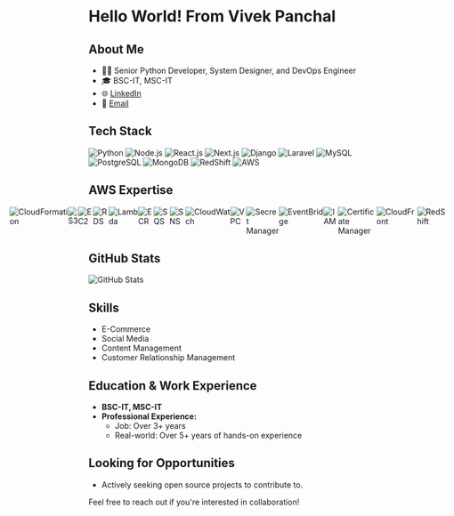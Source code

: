 # Hello World! From Vivek Panchal

## About Me
- 👨‍💻 Senior Python Developer, System Designer, and DevOps Engineer
- 🎓 BSC-IT, MSC-IT
- 🌐 [LinkedIn](https://in.linkedin.com/in/vivekpanchal0910)
- 📧 [Email](vivekdp0910@gmail.com)

## Tech Stack
![Python](https://img.shields.io/badge/Python-3776AB?style=for-the-badge&logo=python&logoColor=white)
![Node.js](https://img.shields.io/badge/Node.js-43853D?style=for-the-badge&logo=node.js&logoColor=white)
![React.js](https://img.shields.io/badge/React.js-61DAFB?style=for-the-badge&logo=react&logoColor=white)
![Next.js](https://img.shields.io/badge/Next.js-000000?style=for-the-badge&logo=next.js&logoColor=white)
![Django](https://img.shields.io/badge/Django-092E20?style=for-the-badge&logo=django&logoColor=white)
![Laravel](https://img.shields.io/badge/Laravel-FF2D20?style=for-the-badge&logo=laravel&logoColor=white)
![MySQL](https://img.shields.io/badge/MySQL-4479A1?style=for-the-badge&logo=mysql&logoColor=white)
![PostgreSQL](https://img.shields.io/badge/PostgreSQL-336791?style=for-the-badge&logo=postgresql&logoColor=white)
![MongoDB](https://img.shields.io/badge/MongoDB-47A248?style=for-the-badge&logo=mongodb&logoColor=white)
![RedShift](https://img.shields.io/badge/RedShift-FF0000?style=for-the-badge&logo=amazon&logoColor=white)
![AWS](https://img.shields.io/badge/AWS-232F3E?style=for-the-badge&logo=amazon-aws&logoColor=white)

## AWS Expertise
<div style="display: flex; justify-content: center;">
  <img src="https://img.shields.io/badge/CloudFormation-0052CC?style=for-the-badge&logo=amazon-aws&logoColor=white" alt="CloudFormation">
  <img src="https://img.shields.io/badge/S3-569A31?style=for-the-badge&logo=amazon-s3&logoColor=white" alt="S3">
  <img src="https://img.shields.io/badge/EC2-232F3E?style=for-the-badge&logo=amazon-ec2&logoColor=white" alt="EC2">
  <img src="https://img.shields.io/badge/RDS-232F3E?style=for-the-badge&logo=amazon-rds&logoColor=white" alt="RDS">
  <img src="https://img.shields.io/badge/Lambda-FF9900?style=for-the-badge&logo=amazon-lambda&logoColor=white" alt="Lambda">
  <img src="https://img.shields.io/badge/ECR-0093DD?style=for-the-badge&logo=amazon-ecr&logoColor=white" alt="ECR">
  <img src="https://img.shields.io/badge/SQS-FF9900?style=for-the-badge&logo=amazon-sqs&logoColor=white" alt="SQS">
  <img src="https://img.shields.io/badge/SNS-FF9900?style=for-the-badge&logo=amazon-sns&logoColor=white" alt="SNS">
  <img src="https://img.shields.io/badge/CloudWatch-232F3E?style=for-the-badge&logo=amazon-cloudwatch&logoColor=white" alt="CloudWatch">
  <img src="https://img.shields.io/badge/VPC-FF9900?style=for-the-badge&logo=amazon-vpc&logoColor=white" alt="VPC">
  <img src="https://img.shields.io/badge/SecretManager-569A31?style=for-the-badge&logo=amazon-secrets-manager&logoColor=white" alt="Secret Manager">
  <img src="https://img.shields.io/badge/EventBridge-FF9900?style=for-the-badge&logo=amazon-eventbridge&logoColor=white" alt="EventBridge">
  <img src="https://img.shields.io/badge/IAM-0052CC?style=for-the-badge&logo=amazon-iam&logoColor=white" alt="IAM">
  <img src="https://img.shields.io/badge/CertificateManager-0093DD?style=for-the-badge&logo=amazon-acm&logoColor=white" alt="Certificate Manager">
  <img src="https://img.shields.io/badge/CloudFront-569A31?style=for-the-badge&logo=amazon-cloudfront&logoColor=white" alt="CloudFront">
  <img src="https://img.shields.io/badge/RedShift-FF9900?style=for-the-badge&logo=amazon-redshift&logoColor=white" alt="RedShift">
</div>

## GitHub Stats
![GitHub Stats](https://github-readme-stats.vercel.app/api?username=TechWithVP&show_icons=true&count_private=true&theme=radical)

## Skills
- E-Commerce
- Social Media
- Content Management
- Customer Relationship Management
  
## Education & Work Experience
- **BSC-IT, MSC-IT**
- **Professional Experience:**
  - Job: Over 3+ years
  - Real-world: Over 5+ years of hands-on experience

## Looking for Opportunities
- Actively seeking open source projects to contribute to.

Feel free to reach out if you're interested in collaboration!
